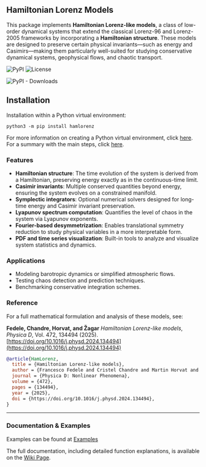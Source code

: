 ## Hamiltonian Lorenz Models

This package implements **Hamiltonian Lorenz-like models**, a class of low-order dynamical systems that extend the classical Lorenz-96 and Lorenz-2005 frameworks by incorporating a **Hamiltonian structure**. These models are designed to preserve certain physical invariants—such as energy and Casimirs—making them particularly well-suited for studying conservative dynamical systems, geophysical flows, and chaotic transport.

![PyPI](https://img.shields.io/pypi/v/hamlorenz)
![License](https://img.shields.io/badge/license-BSD-lightgray)  

![PyPI - Downloads](https://img.shields.io/pypi/dm/HamLorenz.svg?label=PyPI%20downloads)


## Installation 
Installation within a Python virtual environment: 
```
python3 -m pip install hamlorenz
```
For more information on creating a Python virtual environment, click [here](https://realpython.com/python-virtual-environments-a-primer/). For a summary with the main steps, click [here](https://github.com/cchandre/HamLorenz/wiki/Python-Virtual-Environment-Primer).

### Features

* **Hamiltonian structure**: The time evolution of the system is derived from a Hamiltonian, preserving energy exactly as in the continuous-time limit.
* **Casimir invariants**: Multiple conserved quantities beyond energy, ensuring the system evolves on a constrained manifold.
* **Symplectic integrators**: Optional numerical solvers designed for long-time energy and Casimir invariant preservation.
* **Lyapunov spectrum computation**: Quantifies the level of chaos in the system via Lyapunov exponents.
* **Fourier-based desymmetrization**: Enables translational symmetry reduction to study physical variables in a more interpretable form.
* **PDF and time series visualization**: Built-in tools to analyze and visualize system statistics and dynamics.

### Applications

* Modeling barotropic dynamics or simplified atmospheric flows.
* Testing chaos detection and prediction techniques.
* Benchmarking conservative integration schemes.

### Reference

For a full mathematical formulation and analysis of these models, see:

**Fedele, Chandre, Horvat, and Žagar**
*Hamiltonian Lorenz-like models*,
*Physica D*, Vol. 472, 134494 (2025).
[https://doi.org/10.1016/j.physd.2024.134494](https://doi.org/10.1016/j.physd.2024.134494)

```bibtex
@article{HamLorenz,
  title = {Hamiltonian Lorenz-like models},
  author = {Francesco Fedele and Cristel Chandre and Martin Horvat and Nedjeljka Žagar},
  journal = {Physica D: Nonlinear Phenomena},
  volume = {472},
  pages = {134494},
  year = {2025},
  doi = {https://doi.org/10.1016/j.physd.2024.134494},
}
```

---

### Documentation & Examples

Examples can be found at [Examples](https://github.com/cchandre/HamLorenz/wiki/Examples)

The full documentation, including detailed function explanations, is available on the [Wiki Page](https://github.com/cchandre/HamLorenz/wiki).

